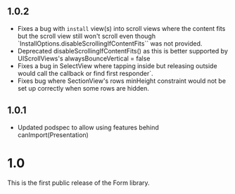 ## 1.0.2

- Fixes a bug with `install` view(s) into scroll views where the content fits but the scroll view still won't scroll even though `InstallOptions.disableScrollingIfContentFits`` was not provided.
- Deprecated disableScrollingIfContentFits() as this is better supported by UIScrollViews's alwaysBounceVertical = false
- Fixes a bug in SelectView where tapping inside but releasing outside would call the callback or find first responder`.
- Fixes bug where SectionView's rows minHeight constraint would not be set up correctly when some rows are hidden.

## 1.0.1

- Updated podspec to allow using features behind canImport(Presentation) 

# 1.0

This is the first public release of the Form library.
